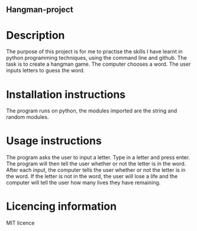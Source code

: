 ## Hangman-project

# Description
The purpose of this project is for me to practise the skills I have learnt in python programming techniques, using the command line and github. The task is to create a hangman game. The computer chooses a word. The user inputs letters to guess the word.

# Installation instructions
The program runs on python, the modules imported are the string and random modules.

# Usage instructions
The program asks the user to input a letter. Type in a letter and press enter. The program will then tell the user whether or not the letter is in the word. After each input, the computer tells the user whether or not the letter is in the word. If the letter is not in the word, the user will lose a life and the computer will tell the user how many lives they have remaining.

# Licencing information
MIT licence
